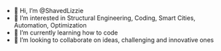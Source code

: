 - 👋 Hi, I’m @ShavedLizzie
- 👀 I’m interested in Structural Engineering, Coding, Smart Cities, Automation, Optimization
- 🌱 I’m currently learning how to code
- 💞️ I’m looking to collaborate on ideas, challenging and innovative ones

<!---
ShavedLizzie/ShavedLizzie is a ✨ special ✨ repository because its `README.md` (this file) appears on your GitHub profile.
You can click the Preview link to take a look at your changes.
--->

